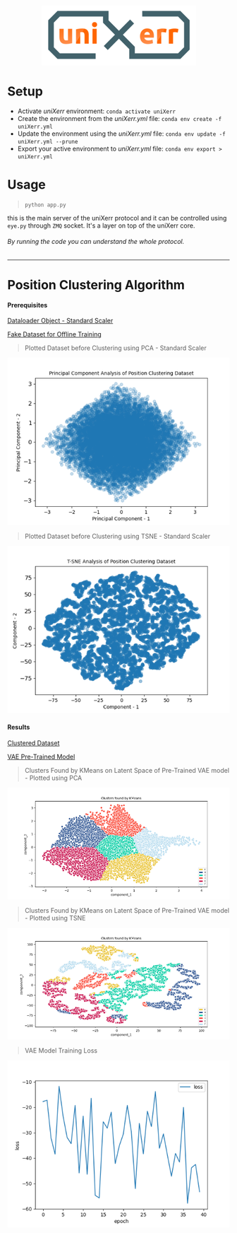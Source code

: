 <p align="center">
    <img src="https://github.com/wildonion/uniXerr/blob/master/board/drawing/uniXerr_R50.png"
</p>

# Setup
* Activate _uniXerr_ environment: ```conda activate uniXerr```
* Create the environment from the _uniXerr.yml_ file: ```conda env create -f uniXerr.yml```
* Update the environment using the _uniXerr.yml_ file: ```conda env update -f uniXerr.yml --prune```
* Export your active environment to _uniXerr.yml_ file: ```conda env export > uniXerr.yml```

# Usage
> `python app.py`

this is the main server of the uniXerr protocol and it can be controlled using `eye.py` through `ZMQ` socket. It's a layer on top of the uniXerr core.
###### By running the code you can understand the whole protocol.

---

# Position Clustering Algorithm

#### Prerequisites
[Dataloader Object - Standard Scaler](https://github.com/wildonion/uniXerr/blob/master/core/server/streamer/pc/dataset/pc_dataloader.pth)

[Fake Dataset for Offline Training](https://github.com/wildonion/uniXerr/blob/master/core/server/streamer/pc/dataset/pc_features.csv)

> Plotted Dataset before Clustering using PCA - Standard Scaler
<p align="center">
    <img src="https://github.com/wildonion/uniXerr/blob/master/core/server/streamer/pc/dataset/pca_pc_beforeClustering.png"
</p>

> Plotted Dataset before Clustering using TSNE - Standard Scaler
<p align="center">
    <img src="https://github.com/wildonion/uniXerr/blob/master/core/server/streamer/pc/dataset/tsne_pc_beforeClustering.png"
</p>
    
#### Results

[Clustered Dataset](https://github.com/wildonion/uniXerr/blob/master/core/kernel/position_clustering/utils/pc_features_labeled.csv)

[VAE Pre-Trained Model](https://github.com/wildonion/uniXerr/blob/master/core/kernel/position_clustering/utils/pc_model.pth)

> Clusters Found by KMeans on Latent Space of Pre-Trained VAE model - Plotted using PCA
<p align="center">
    <img src="https://github.com/wildonion/uniXerr/blob/master/core/kernel/position_clustering/utils/clusters-kmeans-pca.png"
</p>

> Clusters Found by KMeans on Latent Space of Pre-Trained VAE model - Plotted using TSNE
<p align="center">
    <img src="https://github.com/wildonion/uniXerr/blob/master/core/kernel/position_clustering/utils/clusters-kmeans-tsne.png"
</p>

> VAE Model Training Loss 
<p align="center">
    <img src="https://github.com/wildonion/uniXerr/blob/master/core/kernel/position_clustering/utils/pc_model_loss.png"
</p>


